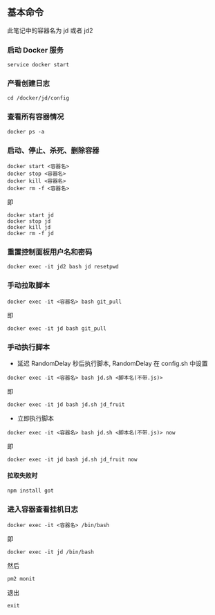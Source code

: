 ## 基本命令

此笔记中的容器名为 jd 或者 jd2

### 启动 Docker 服务

`service docker start`

### 产看创建日志

`cd /docker/jd/config`

### 查看所有容器情况

`docker ps -a`

### 启动、停止、杀死、删除容器

```
docker start <容器名>
docker stop <容器名>
docker kill <容器名>
docker rm -f <容器名>
```

即

```
docker start jd
docker stop jd
docker kill jd
docker rm -f jd
```

### 重置控制面板用户名和密码

`docker exec -it jd2 bash jd resetpwd`

### 手动拉取脚本

`docker exec -it <容器名> bash git_pull`

即

`docker exec -it jd bash git_pull`

### 手动执行脚本

- 延迟 RandomDelay 秒后执行脚本, RandomDelay 在 config.sh 中设置

`docker exec -it <容器名> bash jd.sh <脚本名(不带.js)>`

即

`docker exec -it jd bash jd.sh jd_fruit`

- 立即执行脚本

`docker exec -it <容器名> bash jd.sh <脚本名(不带.js)> now`

即

`docker exec -it jd bash jd.sh jd_fruit now`

#### 拉取失败时

`npm install got`

### 进入容器查看挂机日志

`docker exec -it <容器名> /bin/bash`

即

`docker exec -it jd /bin/bash`

然后

`pm2 monit`

退出

`exit`


